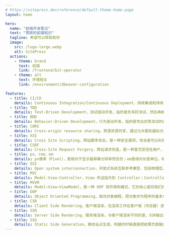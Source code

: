 ```yaml
---
# https://vitepress.dev/reference/default-theme-home-page
layout: home

hero:
  name: "前端开发笔记"
  text: "零碎的前端知识"
  tagline: 希望可以帮助到你
  image:
    src: /logo-large.webp
    alt: VitePress
  actions:
    - theme: brand
      text: 前端
      link: /frontend/bit-operator
    - theme: alt
      text: 环境相关
      link: /environment/dbeaver-configuration

features:
  - title: CI/CD
    details: Continuous Integration/Continuous Deployment，持续集成和持续交付/部署，旨在简化并加快软件开发生命周期。 持续集成（CI）是指自动且频繁地将代码更改集成到共享源代码存储库中的做法。
  - title: TDD
    details: Test-Driven Development，测试驱动开发，指的是先写好测试，然后再根据测试完成开发。使用这种开发方式，会有很高的测试覆盖率
  - title: BDD
    details: Behavior-Driven Development，行为驱动开发，指的是写出优秀测试的最佳实践的总称。BDD测试的是行为，即软件应该怎样运行
  - title: CORS
    details: Cross-origin resource sharing，跨源资源共享，通过允许服务器标示除了它自己以外的其他源（域、协议或端口），使得浏览器允许这些源访问加载自己的资源
  - title: XSS
    details: Cross Site Scripting，跨站脚本攻击，是一种安全漏洞，攻击者可以利用这种漏洞在网站上注入恶意的客户端代码
  - title: CSRF
    details: Cross-Site Request Forgery，跨站请求伪造，是一种冒充受信任用户，向服务器发送非预期请求的攻击方式
  - title: px、rem、em
    details: px像素（Pixel），是相对于显示器屏幕分辨率而言的；em是相对长度单位。相对于当前对象内文本的字体尺寸；rem为元素设定字体大小时，仍然是相对大小，但相对的只是HTML根元素
  - title: OSI
    details: Open system interconnection，开放式系统互联参考模型，包括物理层、数据链路层、网络层、传输层、会话层、表示层、应用层
  - title: MVC
    details: Model-View-Controller，View 传送指令到 Controller；Controller 完成业务逻辑后，要求 Model 改变状态；Model 将新的数据发送到 View，用户得到反馈
  - title: MVVM
    details: Model–View–ViewModel，是一种 OOP 软件架构模式，它的核心是将我们的应用程序的逻辑与视图做分离，提升代码可维护性与应用健壮性
  - title: OOP
    details: Object Oriented Programming，面向对象编程，把对象作为程序的基本单元，一个对象包含了数据和操作数据的函数
  - title: CSR
    details: Client Side Rendering，客户端渲染，在渲染工作在客户端（浏览器）进行，而不是在服务器端进行
  - title: SSR
    details: Server Side Rendering，服务端渲染，与客户端渲染不同的是，SSR输出的是一个渲染完成的html，整个渲染过程是在服务器端进行的
  - title: SSG
    details: Static Side Generation，静态站点生成，构建的时候直接把结果页面输出html到磁盘，每次访问直接把html返回给客户端，相当于一个静态资源
---
```


